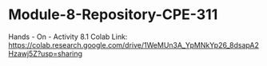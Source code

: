 # Module-8-Repository-CPE-311

Hands - On - Activity 8.1 Colab Link:
https://colab.research.google.com/drive/1WeMUn3A_YpMNkYp26_8dsapA2Hzawj5Z?usp=sharing
